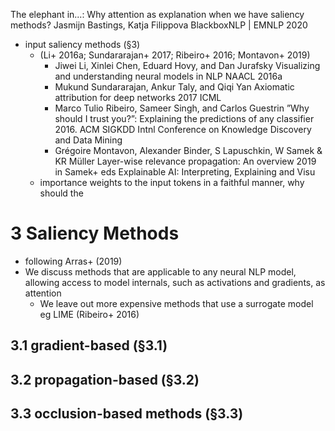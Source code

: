 The elephant in...:  Why attention as explanation when we have saliency methods?
Jasmijn Bastings, Katja Filippova
BlackboxNLP | EMNLP 2020

* input saliency methods (§3)
  * (Li+ 2016a; Sundararajan+ 2017; Ribeiro+ 2016; Montavon+ 2019)
    * Jiwei Li, Xinlei Chen, Eduard Hovy, and Dan Jurafsky
      Visualizing and understanding neural models in NLP
      NAACL 2016a
    * Mukund Sundararajan, Ankur Taly, and Qiqi Yan
      Axiomatic attribution for deep networks
      2017 ICML
    * Marco Tulio Ribeiro, Sameer Singh, and Carlos Guestrin
      ”Why should I trust you?”: Explaining the predictions of any classifier
      2016.  ACM SIGKDD Intnl Conference on Knowledge Discovery and Data Mining
    * Grégoire Montavon, Alexander Binder, S Lapuschkin, W Samek & KR Müller
      Layer-wise relevance propagation: An overview
      2019 in Samek+ eds Explainable AI: Interpreting, Explaining and Visu
  * importance weights to the input tokens in a faithful manner, why should the

# 3 Saliency Methods

* following Arras+ (2019)
* We discuss methods that are applicable to any neural NLP model, allowing
  access to model internals, such as activations and gradients, as attention
  * We leave out more expensive methods that use a surrogate model
    eg LIME (Ribeiro+ 2016)

## 3.1 gradient-based (§3.1)

## 3.2 propagation-based (§3.2)

## 3.3 occlusion-based methods (§3.3)
